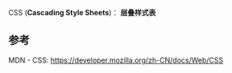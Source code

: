 CSS (**Cascading Style Sheets**)： **层叠样式表**

## 参考

MDN - CSS: https://developer.mozilla.org/zh-CN/docs/Web/CSS